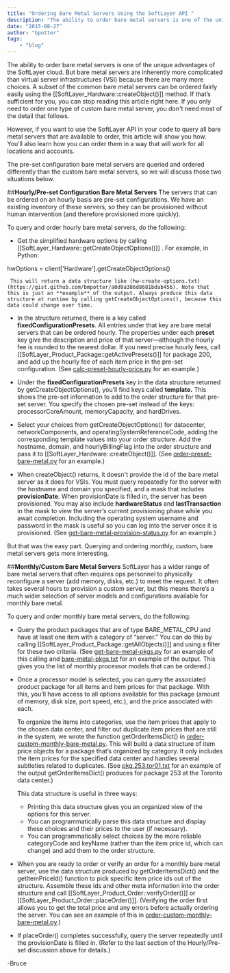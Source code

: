 ```yaml
---
title: "Ordering Bare Metal Servers Using the SoftLayer API "
description: "The ability to order bare metal servers is one of the unique advantages of the SoftLayer cloud. But bare metal servers a"
date: "2015-08-27"
author: "bpotter"
tags:
    - "blog"
---
```


The ability to order bare metal servers is one of the unique advantages of the SoftLayer cloud. But bare metal servers are inherently more complicated than virtual server infrastructures (VSI) because there are many more choices. A subset of the common bare metal servers can be ordered fairly easily using the [[SoftLayer_Hardware::createObject()]] method. If that’s sufficient for you, you can stop reading this article right here. If you only need to order one type of custom bare metal server, you don't need most of the detail that follows.

However, if you want to use the SoftLayer API in your code to query all bare metal servers that are available to order, this article will show you how. You’ll also learn how you can order them in a way that will work for all locations and accounts.

The pre-set configuration bare metal servers are queried and ordered differently than the custom bare metal servers, so we will discuss those two situations below.

##**Hourly/Pre-set Configuration Bare Metal Servers**
The servers that can be ordered on an hourly basis are pre-set configurations. We have an existing inventory of these servers, so they can be provisioned without human intervention (and therefore provisioned more quickly).

To query and order hourly bare metal servers, do the following:

* Get the simplified hardware options by calling [[SoftLayer_Hardware::getCreateObjectOptions()]] . For example, in Python:

    <python>
hwOptions = client['Hardware'].getCreateObjectOptions()
</python>

     This will return a data structure like [hw-create-options.txt](https://gist.github.com/bmpotter/a0d9a386d8681bdab456). Note that this is just an **example** of the output. Always produce this data structure at runtime by calling getCreateObjectOptions(), because this data could change over time.

* In the structure returned, there is a key called **fixedConfigurationPresets**. All entries under that key are bare metal servers that can be ordered hourly. The properties under each **preset** key give the description and price of that server—although the hourly fee is rounded to the nearest dollar. If you need precise hourly fees, call [[SoftLayer_Product_Package::getActivePresets()]]  for package 200, and add up the hourly fee of each item price in the pre-set configuration. (See <a href="https://gist.github.com/bmpotter/f7791ab08819eafc93e0">calc-preset-hourly-price.py</a> for an example.)

* Under the **fixedConfigurationPresets** key in the data structure returned by getCreateObjectOptions(), you’ll find keys called **template.** This shows the pre-set information to add to the order structure for that pre-set server. You specify the chosen pre-set instead of the keys: processorCoreAmount, memoryCapacity, and hardDrives.

* Select your choices from getCreateObjectOptions() for datacenter, networkComponents, and operatingSystemReferenceCode, adding the corresponding template values into your order structure. Add the hostname, domain, and hourlyBillingFlag into the order structure and pass it to [[SoftLayer_Hardware::createObject()]].  (See [order-preset-bare-metal.py](https://gist.github.com/bmpotter/fe2de7f8028d73ada4e5) for an example.)

* When createObject() returns, it doesn't provide the id of the bare metal server as it does for VSIs. You must query repeatedly for the server with the hostname and domain you specified, and a mask that includes **provisionDate**. When provisionDate is filled in, the server has been provisioned. You may also include **hardwareStatus** and **lastTransaction** in the mask to view the server’s current provisioning phase while you await completion. Including the operating system username and password in the mask is useful so you can log into the server once it is provisioned. (See [get-bare-metal-provision-status.py](https://gist.github.com/bmpotter/0249e838dce1370a7aa0) for an example.)

But that was the easy part.  Querying and ordering monthly, custom, bare metal servers gets more interesting.

##**Monthly/Custom Bare Metal Servers**
SoftLayer has a wider range of bare metal servers that often requires ops personnel to physically reconfigure a server (add memory, disks, etc.) to meet the request. It often takes several hours to provision a custom server, but this means there’s a much wider selection of server models and configurations available for monthly bare metal.

To query and order monthly bare metal servers, do the following:

* Query the product packages that are of type BARE_METAL_CPU and have at least one item with a category of “server.” You can do this by calling [[SoftLayer_Product_Package::getAllObjects()]] and using a filter for these two criteria. (See [get-bare-metal-pkgs.py](https://gist.github.com/bmpotter/664ee9af622ce08da9a4) for an example of this calling and [bare-metal-pkgs.txt](https://gist.github.com/bmpotter/4aeca22d05b0b95732b9) for an example of the output. This gives you the list of monthly processor models that can be ordered.)

* Once a processor model is selected, you can query the associated product package for all items and item prices for that package. With this, you’ll have access to all options available for this package (amount of memory, disk size, port speed, etc.), and the price associated with each.  

    To organize the items into categories, use the item prices that apply to the chosen data center, and filter out duplicate item prices that are still in the system, we wrote the function getOrderItemsDict() in [order-custom-monthly-bare-metal.py](https://gist.github.com/bmpotter/27913e92e9ff7b6b0c54). This will build a data structure of item price objects for a package that’s organized by category. It only includes the item prices for the specified data center and handles several subtleties related to duplicates. (See [pkg.253.tor01.txt](https://gist.github.com/bmpotter/959720c1a2faf8f6e9e3) for an example of the output getOrderItemsDict() produces for package 253 at the Toronto data center.)  

    This data structure is useful in three ways:
    * Printing this data structure gives you an organized view of the options for this server.
    * You can programmatically parse this data structure and display these choices and their prices to the user (if necessary).
    * You can programmatically select choices by the more reliable categoryCode and keyName (rather than the item price id, which can change) and add them to the order structure.

* When you are ready to order or verify an order for a monthly bare metal server, use the data structure produced by getOrderItemsDict() and the getItemPriceId() function to pick specific item price ids out of the structure. Assemble these ids and other meta information into the order structure and call [[SoftLayer_Product_Order::verifyOrder()]] or [[SoftLayer_Product_Order::placeOrder()]]. (Verifying the order first allows you to get the total price and any errors before actually ordering the server. You can see an example of this in [order-custom-monthly-bare-metal.py](https://gist.github.com/bmpotter/27913e92e9ff7b6b0c54).)

* If placeOrder() completes successfully, query the server repeatedly until the provisionDate is filled in. (Refer to the last section of the Hourly/Pre-set discussion above for details.)

-Bruce

